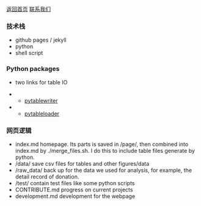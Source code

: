 [返回首页](./)
[联系我们](https://weileizeng.com/news/1992/06/29/contact/)

### 技术栈
* github pages / jekyll
* python
* shell script

### Python packages
* two links for table IO

 * * [pytablewriter](https://pytablewriter.readthedocs.io/en/latest/index.html)

 * * [pytableloader](https://pytablereader.readthedocs.io/en/latest/index.html)


### 网页逻辑
* index.md
homepage. Its parts is saved in /page/, then combined into index.md by ./merge_files.sh. I do this to include table files generate by python.
* /data/ save csv files for tables and other figures/data
* /raw_data/ back up for the data we used for analysis, for example, the detail record of donation.
* /test/ contain test files like some python scripts
* CONTRIBUTE.md progress on current projects
* development.md development for the webpage